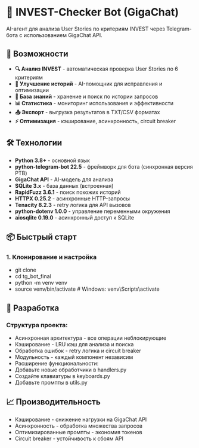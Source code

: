 # 🤖 INVEST-Checker Bot (GigaChat)

AI-агент для анализа User Stories по критериям INVEST через Telegram-бота с использованием GigaChat API.

## 🚀 Возможности

- **🔍 Анализ INVEST** - автоматическая проверка User Stories по 6 критериям
- **🚀 Улучшение историй** - AI-помощник для исправления и оптимизации
- **💾 База знаний** - хранение и поиск по истории запросов
- **📊 Статистика** - мониторинг использования и эффективности
- **📤 Экспорт** - выгрузка результатов в TXT/CSV форматах
- **⚡ Оптимизация** - кэширование, асинхронность, circuit breaker

## 🛠 Технологии

- **Python 3.8+** - основной язык
- **python-telegram-bot 22.5** - фреймворк для бота (синхронная версия PTB)
- **GigaChat API** - AI-модель для анализа
- **SQLite 3.x** - база данных (встроенная)
- **RapidFuzz 3.6.1** - поиск похожих историй
- **HTTPX 0.25.2** - асинхронные HTTP-запросы
- **Tenacity 8.2.3** - retry логика для API вызовов
- **python-dotenv 1.0.0** - управление переменными окружения
- **aiosqlite 0.19.0** - асинхронный доступ к SQLite

## 📦 Быстрый старт

### 1. Клонирование и настройка

- git clone <repository-url>
- cd tg_bot_final
- python -m venv venv
- source venv/bin/activate  # Windows: venv\Scripts\activate

## 🔧 Разработка

### Структура проекта:

- Асинхронная архитектура - все операции неблокирующие
- Кэширование - LRU кэш для анализа и поиска
- Обработка ошибок - retry логика и circuit breaker
- Модульность - каждый компонент независим
- Расширение функциональности:
- Добавьте новые обработчики в handlers.py
- Создайте клавиатуры в keyboards.py
- Добавьте промпты в utils.py

## 📈 Производительность

- Кэширование - снижение нагрузки на GigaChat API
- Асинхронность - обработка множества запросов
- Оптимизированные промпты - экономия токенов
- Circuit breaker - устойчивость к сбоям API
